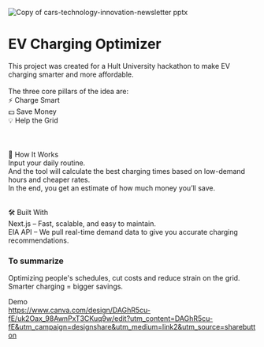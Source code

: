 
![Copy of cars-technology-innovation-newsletter pptx](https://github.com/user-attachments/assets/3392dda9-d2c6-4d7a-8f5a-4ca5f42e3ff3)

# EV Charging Optimizer
This project was created for a Hult University hackathon to make EV charging smarter and more affordable.</br></br>
The three core pillars of the idea are:</br>
⚡ Charge Smart</br>
💵 Save Money</br>
💡 Help the Grid</br></br>
</br></br>
🚀 How It Works</br>
Input your daily routine.</br>
And the tool will calculate the best charging times based on low-demand hours and cheaper rates.</br>
In the end, you get an estimate of how much money you’ll save.</br></br>

🛠️ Built With </br>
Next.js – Fast, scalable, and easy to maintain.</br>
EIA API – We pull real-time demand data to give you accurate charging recommendations.</br>

### To summarize</br>
Optimizing people's schedules, cut costs and reduce strain on the grid. </br>
Smarter charging = bigger savings.

Demo</br>
https://www.canva.com/design/DAGhR5cu-fE/uk2Oax_98AwnPxT3CKuq9w/edit?utm_content=DAGhR5cu-fE&utm_campaign=designshare&utm_medium=link2&utm_source=sharebutton
